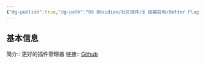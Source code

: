 ```yaml
---
{"dg-publish":true,"dg-path":"09 Obsidian/社区插件/⏳️ 按需启用/Better Plugins Manager.md","permalink":"/09 Obsidian/社区插件/⏳️ 按需启用/Better Plugins Manager/","created":"2025-07-31","updated":"2025-07-31"}
---
```



## 基本信息

简介:: 更好的插件管理器
链接:: [Github](https://github.com/0011000000110010/obsidian-manager)